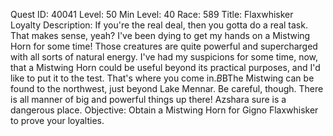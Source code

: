 Quest ID: 40041
Level: 50
Min Level: 40
Race: 589
Title: Flaxwhisker Loyalty
Description: If you're the real deal, then you gotta do a real task. That makes sense, yeah? I've been dying to get my hands on a Mistwing Horn for some time! Those creatures are quite powerful and supercharged with all sorts of natural energy. I've had my suspicions for some time, now, that a Mistwing Horn could be useful beyond its practical purposes, and I'd like to put it to the test. That's where you come in.$B$BThe Mistwing can be found to the northwest, just beyond Lake Mennar. Be careful, though. There is all manner of big and powerful things up there! Azshara sure is a dangerous place.
Objective: Obtain a Mistwing Horn for Gigno Flaxwhisker to prove your loyalties.

